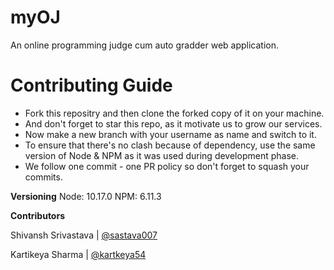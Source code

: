 
# myOJ
An online programming judge cum auto gradder web application.

# Contributing Guide

 - Fork this repositry and then clone the forked copy of it on your machine.
 - And don't forget to star this repo, as it motivate us to grow our services.
 - Now make a new branch with your username as name and switch to it.
 - To ensure that there's no clash because of dependency, use the same version of Node & NPM as it was used during development phase.
 - We follow one commit - one PR policy so don't forget to squash your commits.
 
 **Versioning**
 Node: 10.17.0
 NPM: 6.11.3

**Contributors**

Shivansh Srivastava | [@sastava007](https://github.com/sastava007/)

Kartikeya Sharma |  [@kartkeya54](https://github.com/kartikeya54)
